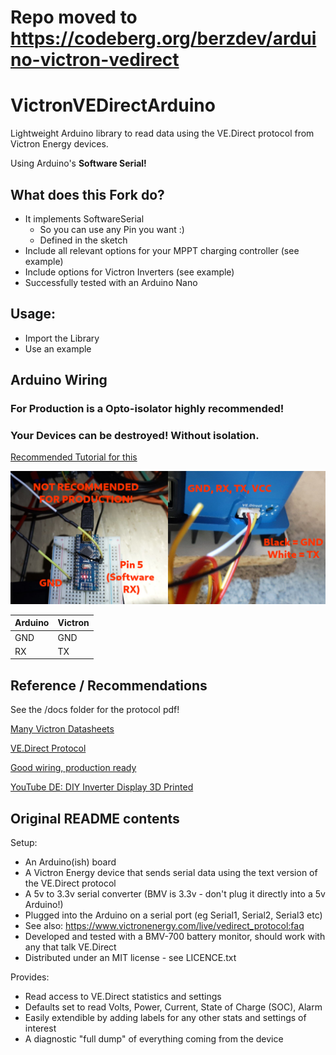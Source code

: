 # Repo moved to https://codeberg.org/berzdev/arduino-victron-vedirect

# VictronVEDirectArduino
Lightweight Arduino library to read data using the VE.Direct protocol from Victron Energy devices.

Using Arduino's **Software Serial!**

## What does this Fork do?

- It implements SoftwareSerial
	+ So you can use any Pin you want :)
	+ Defined in the sketch
- Include all relevant options for your MPPT charging controller (see example)
- Include options for Victron Inverters (see example)
- Successfully tested with an Arduino Nano

## Usage:
- Import the Library
- Use an example

## Arduino Wiring

### For Production is a Opto-isolator highly recommended!
### Your Devices can be destroyed! Without isolation.
[Recommended Tutorial for this](https://www.tarthorst.net/victron-ve-direct/)

![Arduino Nano](wiring.png)

| Arduino  | Victron  |
| -------- | -------- |
| GND      | GND      |
| RX       | TX       |

## Reference / Recommendations
See the /docs folder for the protocol pdf!

[Many Victron Datasheets](https://www.victronenergy.com/support-and-downloads/technical-information)

[VE.Direct Protocol](https://www.victronenergy.com/upload/documents/VE.Direct-Protocol-3.32.pdf)

[Good wiring, production ready](https://www.tarthorst.net/victron-ve-direct/)

[YouTube DE: DIY Inverter Display 3D Printed](https://www.youtube.com/watch?v=qiQN1vB1IKI)

## Original README contents
Setup:
 - An Arduino(ish) board 
 - A Victron Energy device that sends serial data using the text version of the VE.Direct protocol
 - A 5v to 3.3v serial converter (BMV is 3.3v - don't plug it directly into a 5v Arduino!)
 - Plugged into the Arduino on a serial port (eg Serial1, Serial2, Serial3 etc)
 - See also: https://www.victronenergy.com/live/vedirect_protocol:faq
 - Developed and tested with a BMV-700 battery monitor, should work with any that talk VE.Direct
 - Distributed under an MIT license - see LICENCE.txt

Provides:
 - Read access to VE.Direct statistics and settings
 - Defaults set to read Volts, Power, Current, State of Charge (SOC), Alarm
 - Easily extendible by adding labels for any other stats and settings of interest
 - A diagnostic "full dump" of everything coming from the device  

